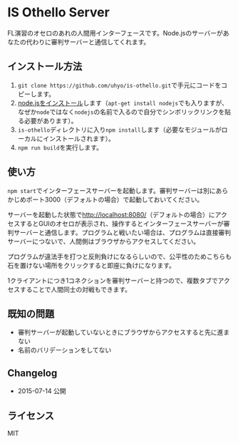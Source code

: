# IS Othello Server

FL演習のオセロのあれの人間用インターフェースです。Node.jsのサーバーがあなたの代わりに審判サーバーと通信してくれます。

## インストール方法
1. `git clone https://github.com/uhyo/is-othello.git`で手元にコードをコピーします。
2. [node.jsをインストール](http://nodejs.org/)します（`apt-get install nodejs`でも入りますが、なぜか`node`ではなく`nodejs`の名前で入るので自分でシンボリックリンクを貼る必要があります）。
3. `is-othello`ディレクトリに入り`npm install`します（必要なモジュールがローカルにインストールされます）。
4. `npm run build`を実行します。

## 使い方
`npm start`でインターフェースサーバーを起動します。審判サーバーは別にあらかじめポート3000（デフォルトの場合）で起動しておいてください。

サーバーを起動した状態で[http://localhost:8080/](http://localhost:8080/)（デフォルトの場合）にアクセスするとGUIのオセロが表示され、操作するとインターフェースサーバーが審判サーバーと通信します。プログラムと戦いたい場合は、プログラムは直接審判サーバーにつないで、人間側はブラウザからアクセスしてください。

プログラムが違法手を打つと反則負けになるらしいので、公平性のためこちらも石を置けない場所をクリックすると即座に負けになります。

1クライアントにつき1コネクションを審判サーバーと持つので、複数タブでアクセスすることで人間同士の対戦もできます。

## 既知の問題
* 審判サーバーが起動していないときにブラウザからアクセスすると先に進まない
* 名前のバリデーションをしてない

## Changelog
* 2015-07-14 公開

## ライセンス
MIT
